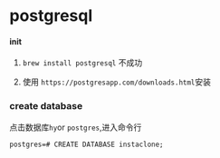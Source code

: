 <!--
 * @Author: hy
 * @Date: 2022-02-02 00:22:23
 * @LastEditors: hy
 * @Description:
 * @LastEditTime: 2022-02-02 00:46:53
 * @FilePath: /instaclone-backend/note/postgresql.md
 * Copyright 2022 hy, All Rights Reserved.
 * 仅供学习使用~
-->

# postgresql

#### init

1. `brew install postgresql` 不成功

2. 使用 `https://postgresapp.com/downloads.html`安装

### create database

点击数据库`hy`or `postgres`,进入命令行

`postgres=# CREATE DATABASE instaclone;`
